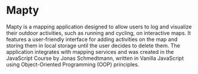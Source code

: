 # Mapty

Mapty is a mapping application designed to allow users to log and visualize their outdoor activities, such as running and cycling, on interactive maps. 
It features a user-friendly interface for adding activities on the map and storing them in local storage until the user decides to delete them. 
The application integrates with mapping services and was created in the JavaScript Course by Jonas Schmedtmann, written in Vanilla JavaScript using Object-Oriented Programming (OOP) principles.
